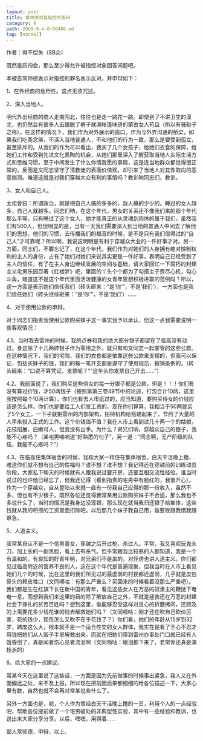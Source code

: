 ```yaml
---
layout: post
title: 常师德对其指控的答辩
category: 0
path: 2009-9-4-0-00400.md
tag: [normal]
---
```


作者：得不偿失（SB众）

既然是质询会，那么至少得允许被指控对象回答问题吧。

本被告常师德表示对指控的罪名表示反对。并申辩如下：

1、在外经商的危险性。这点无须冗述。

2、深入当地人。

明代外出经商的商人走南闯北，往往也是走一路花一路。即使到了不讲卫生的漠北，也仍然会有很多人去跟脱了裤子就满帐篷味道的蒙古女人苟且（所以有骚鞑子之称）。在这样的情况下，我们作为对外展示的窗口，作为与外界沟通的桥梁，如果我们吃斋念佛，不深入当地普通人，不和他们的行为一致，那么是要受到孤立，甚至排斥的。从我们的作为可以看出，我买了几个女孩子，给她们衣食的保障，给她们工作和受到先进文化熏陶的机会，从她们那里深入了解获取当地人实际生活方式和思维习惯，至于中间发生了什么你情我愿的事情，这是连当地群众都觉得很正常的，反而是文同志坚守了清教徒的表面价值观，却引来了当地人对其性取向的恶意揣测。难道这就是对我们穿越大众有利的事情吗？教训呐同志们，教训。

3、女人和自己人。

太祖曾曰：所谓政治，就是把自己人搞的多多的，敌人搞的少少的。睡过的女人越多，自己人就越多。同志们呐，在这个年代，男女的关系还不像我们来的那个年代那么平等，只有睡过了这个女人，她才能真正的从灵魂到肉体的属于我们，虽然我们有500人，但很明显的是，当有一天我们需要深入到当地的普通人中间去了解他们的思想，他们的习惯，去传播我们的福音的时候，是不是只有我们信得过的“自己人”才可靠呢？所以啊，我说这明明是有利于穿越众大业的一件好事才对。另一方面，同志们，不要忘记了，在这个年代，我们作为对她们的人身拥有绝对控制权利的主人的身份，占有了她们对她们来说其实更是一件好事，表明自己已经受到了主人的信任，有了在主人身边继续发展的空间与基础，请大家回忆一下腐朽的封建主义宅男乐园巨著《红楼梦》吧，里面的丫头个个都为了勾搭主子费尽心机，勾心斗角，难道这不是这个年代里面活泼健康的女青年思想积极进取的范例吗？所以，这一方面是表示她们信任我们（砖头砸来：“是‘你’”，不是‘我们’），一方面也是我们信任她们（砖头继续砸来：“是‘你’”，不是‘我们’）……

4、对于使用公款的申辩。

对于同志们指责我使用公款购买妹子这一事实我予以承认，但这一点我需要说明一些客观情况：

4.1、当时我去雷州的时候，我的点券和我的绝大部分银子都留在了临高没有动过。身边除了十几两碎银子作为零用之外，就只有和文同志一起掌管的这些公款。在这种情况下，我们的宅院、我们的衣食都是依靠这些公款来支撑的，但我可以保证，包括买妹子的钱，我们的每一笔开支都是遵守了使用规范，报销条例的。（砖头砸来：“口说不算凭证，发票呢？”“这年头你发票自己开去……”）

4.2、我前面说了，我们购买这些侍女的每一分银子都是公款，但是！！！你们有没有算过价钱，才50两银子（按照第第三卷49节中的论述，打包合计10两，这里我按照每个10两计算），你们也有去人市逛过的，应当知道，要购买侍女的价钱应该是怎么样。你们也是要给工人们发工资的，现在你们算算，我相当于50两就买了5个女工，一下子就把雷州的内部架构，招待机构给搭建起来了，节约了大量的人手来投入正式的工作。这个价钱值不值？我在人市上看到过几十两一个的姑娘，花枝招展，白嫩可人，但我没有出手。为什么？弟兄们呐，穿越众自己的银子，我能不心疼吗？（某宅男喃喃道“好熟悉的句子”，另一道：“同志啊，无产阶级的队伍，我能不心疼吗？”）

4.3、在临高住集体宿舍的时候，我和大家一样住在集体宿舍，白天干活晚上撸，难道你们就不想有自己的性福吗？谁不想？谁不想？我记得还在穿越前的训练动员阶段，大家私下聊天的时候就有人跟我说过要开房，还要互相交流性经验，谁当时说过的也许他已经忘了，但我还记得（看到指责的宅男中有脸红的，我很开心）。作为一个穿越众，自从登陆以来就一直有一份我自己应得的那一份收入，虽然不多，但也有不少银子。既然各位还觉得我常某用公款购买妹子不合适，那么我也不多说什么了，当时的情况是我身边没现银，那么现在就当我归还银子给集体，这些钱就从我的积攒的工资里面扣除吧。以后那几个妹子我自己用，谁要敢跟我借我跟谁急。

5、人道主义。

我常某自认不是一个信男善女，穿越之后开过枪，杀过人。平常，我又喜欢玩鬼头刀，加上长的一副黑脸，看上去有杀气。但平常跟我比较熟的人都知道，我是一个有温和的，有良知的好青年啊，对兄弟们不是盖的，对俘虏也讲人道主义。你们都见过临高附近的营养不良的人，这在这个年代是普遍现象，但我当时在人市上看见她们几个的时候，比在这里的我们所见过的最虚弱的村民都还虚弱，几乎就是皮包骨头的赖皮牲口（文同嘀咕：有那么严重么？买回来的时候看着没那么严重吧）。我们都是生在红旗下长在新中国的青年，看见这些女人在万恶的奴隶主的鞭挞下奄奄一息，而想到我们来这里的目的除了解放自己之外，不就是拯救还在万恶的封建社会下挣扎的贫苦百姓吗？想到这里，谁能够忍受这样对良心的折磨拷问，还顾及的上需要花多少钱花谁的钱去解救她们吗？（文同嘀咕：刚才还在吹自己砍价厉害，花的钱少，现在怎么又吹不在乎花钱了？）你们看，她们的年龄从15岁到32岁，跨度这么大，根本就不是一个适合性交的女人群体，我实在是看了于心不忍才用钱把她们从人贩子手里解救出来，而就在把她们带到雷州办事处门口就已经有人饿昏倒了，真是闻者伤心见者流泪啊（文同嘀咕：眼泪都下来了，老常你还真是演技派的）

6、给大家的一点建议。

常某今天在这里说了这些话，一方面是因为先前做事的时候事出紧急，我人又在外面偏远之处，来不及上报，所以现在把前因后果都细细的给各位描述一下，大家心里有数，自然也就不会再对常某说些什么了。

另外一方面也是，呃，个人作为曾经白天干活晚上撸的一员，利用个人的一点经验吧，帮助各位提前做了一个宅男破处的非典型性实验，其中有一些经验和教训，也说出来大家分享分享。以后，嘿嘿，用得着……

鄙人常师德，申辩，以上。